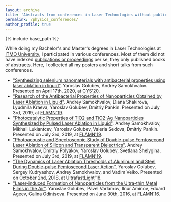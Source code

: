```yaml
---
layout: archive
title: 'Abstracts from conferences in Laser Technologies without publications'
permalink: /physics_conferences/
author_profile: true
---
```


{% include base_path %}

While doing my Bachelor's and Master's degrees in Laser Technologies at <a href="https://en.itmo.ru/">ITMO University</a>, I participated in various conferences.
Most of them did not have indexed <a href="https://areyde.com/publications/">publications or proceedings</a> per se, they only published books of abstracts.
Here, I collected all my posters and short talks from such conferences.

* <a href="https://kmu.itmo.ru/digests/article/4423">"Synthesizing selenium nanomaterials with antibacterial properties using laser ablation in liquid"</a>.
  Yaroslav Golubev, Andrey Samokhvalov. Presented on April 17th, 2020, at [CYS'20](https://kmu.itmo.ru/static/English/54/English).
* <a href="https://www.spsl.nsc.ru/FullText/konfe/FLAMN-19.pdf">"Research of the Antibacterial Properties of Nanoparticles Obtained by Laser Ablation in Liquid"</a>.
  Andrey Samokhvalov, Diana Shakirova, Lyudmila Kraeva, Yaroslav Golubev, Dmitriy Pankin. Presented on July 3rd, 2019, at [FLAMN'19](https://flamn.itmo.ru/).
* <a href="https://www.spsl.nsc.ru/FullText/konfe/FLAMN-19.pdf#page=167">"Photocatalytic Properties of TiO2 and TiO2-Ag Nanoparticles Synthesized by Pulsed Laser Ablation in Liquid"</a>.
  Andrey Samokhvalov, Mikhail Lukiantcev, Yaroslav Golubev, Valeria Sedova, Dmitriy Pankin. Presented on July 3rd, 2019, at [FLAMN'19](https://flamn.itmo.ru/).
* <a href="https://www.spsl.nsc.ru/FullText/konfe/FLAMN-19.pdf#page=196">"Photoacoustic and Spectroscopic Study of Double-pulse Femtosecond Laser Ablation of Silicon and Transparent Dielectrics"</a>.
  Andrey Samokhvalov, Dmitriy Polyakov, Yaroslav Golubev, Svetlana Shelygina. Presented on July 3rd, 2019, at [FLAMN'19](https://flamn.itmo.ru/).
* <a href="https://news.itmo.ru/en/news/8299/">"The Dynamics of Laser Ablation Thresholds of Aluminum and Steel During Double-pulse Femtosecond Laser Action"</a>. 
Yaroslav Golubev, Sergey Kudryashov, Andrey Samokhvalov, and Vadim Veiko. Presented on October 2nd, 2018, at [UltrafastLight'18](https://ultrafastlight.lebedev.ru/).
* <a href="https://areyde.com/files/flamn2016/book_of_abstracts.pdf#page=138">"Laser-induced Formation of Nanoparticles from the Ultra-thin Metal Films in the Air"</a>.
  Yaroslav Golubev, Pavel Varlamov, Ilnur Aminov, Eduard Ageev, Galina Odintsova. Presented on June 30th, 2016, at [FLAMN'16](https://flamn.itmo.ru/).
